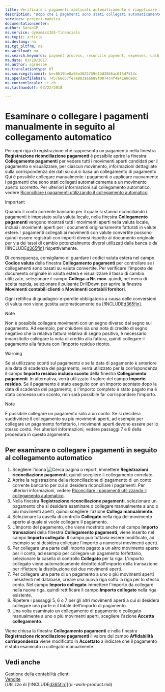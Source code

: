 ```yaml
---
title: Verificare i pagamenti applicati automaticamente e riapplicare i pagamenti manualmente | Documenti Microsoft
description: "Dopo che i pagamenti sono stati collegati automaticamente, è possibile verificare tutti i movimenti relativi a un pagamento e ricollegare manualmente i movimenti che sono stati collegati erroneamente."
services: project-madeira
documentationcenter: 
author: SorenGP
ms.service: dynamics365-financials
ms.topic: article
ms.devlang: na
ms.tgt_pltfrm: na
ms.workload: na
ms.search.keywords: payment process, reconcile payment, expenses, cash receipts
ms.date: 03/29/2017
ms.author: sgroespe
ms.translationtype: HT
ms.sourcegitcommit: bec0619be0a65e3625759e13d2866ac615d7513c
ms.openlocfilehash: 745766657fe7e993aaa689f0074c4f4a41e0090c
ms.contentlocale: it-ch
ms.lasthandoff: 03/22/2018

---
```

# <a name="review-or-apply-payments-manually-after-automatic-application"></a>Esaminare o collegare i pagamenti manualmente in seguito al collegamento automatico
Per ogni riga di registrazione che rappresenta un pagamento nella finestra **Registrazione riconciliazione pagamenti** è possibile aprire la finestra **Collegamento pagamenti** per vedere tutti i movimenti aperti candidati per il pagamento e visualizzare, per ciascun movimento, informazioni dettagliate sulla corrispondenza dei dati su cui si basa un collegamento di pagamento. Qui è possibile collegare manualmente i pagamenti o applicare nuovamente i pagamenti che sono stati collegati automaticamente a un movimento aperto scorretto. Per ulteriori informazioni sul collegamento automatico, vedere [Riconciliare i pagamenti utilizzando il collegamento automatico](receivables-how-reconcile-payments-auto-application.md).

> [!IMPORTANT]  
>   Quando il conto corrente bancario per il quale si stanno riconciliando i pagamenti è impostato sulla valuta locale, nella finestra **Collegamento pagamenti** vengono mostrati tutti i movimenti aperti nella valuta locale, inclusi i movimenti aperti per i documenti originariamente fatturati in valute estere. I pagamenti collegati ai movimenti con valute convertite possono quindi essere registrati con importi diversi rispetto al documento originale per via dei tassi di cambio potenzialmente diversi utilizzati dalla banca e da [!INCLUDE[d365fin](includes/d365fin_md.md)] rispettivamente.

Di conseguenza, consigliamo di guardare i codici valuta estera nel campo **Codice valuta** della finestra **Collegamento pagamenti** per controllare se i collegamenti sono basati su valute convertite. Per verificare l'imposto del documento originale in valuta estera e visualizzare il tasso di cambio utilizzato, selezionare il campo **Collega-a Nr. mov.** quindi, nel menu di scelta rapida, selezionare il pulsante DrillDown per aprire la finestra **Movimenti contabili clienti** o **Movimenti contabili fornitori**.

Ogni rettifica di guadagno-e-perdite obbligatoria a causa delle conversioni di valuta non viene gestita automaticamente da [!INCLUDE[d365fin](includes/d365fin_md.md)].

> [!NOTE]  
>   Non è possibile collegare movimenti con un segno diverso dal segno sul pagamento. Ad esempio, per chiudere sia una nota di credito di segno negativo che la relativa fattura relativa di segno positivo, è necessario innanzitutto collegare la nota di credito alla fattura, quindi collegare il pagamento alla fattura con l'importo residuo ridotto.

> [!WARNING]  
>   Se si utilizzano sconti sul pagamento e se la data di pagamento è anteriore alla data di scadenza del pagamento, verrà utilizzato per la corrispondenza il campo **Importo residuo incluso sconto** della finestra **Collegamento pagamenti**. In alternativa, verrà utilizzato il valore del campo **Importo residuo**. Se il pagamento è stato eseguito con un importo scontato dopo la data di scadenza del pagamento, o l'importo completo è stato pagato ma è stato concesso uno sconto, non sarà possibile far corrispondere l'importo.

> [!NOTE]  
>   È possibile collegare un pagamento solo a un conto. Se si desidera suddividere il collegamento su più movimenti aperti, ad esempio per collegare un pagamento forfettario, i movimenti aperti devono essere per lo stesso conto. Per ulteriori informazioni, vedere passaggi 7 e 8 della procedura in questo argomento.

## <a name="to-review-or-apply-payments-after-automatic-application"></a>Per esaminare o collegare i pagamenti in seguito al collegamento automatico
1. Scegliere l'icona ![Cerca pagina o report](media/ui-search/search_small.png "icona Cerca pagina o report"), immettere **Registrazioni riconciliazione pagamenti**, quindi scegliere il collegamento correlato.
2. Aprire la registrazione della riconciliazione di pagamento di un conto corrente bancario per cui si desidera riconciliare i pagamenti. Per ulteriori informazioni, vedere [Riconciliare i pagamenti utilizzando il collegamento automatico](receivables-how-reconcile-payments-auto-application.md).
3. Nella finestra **Registrazione riconciliazione pagamenti**, selezionare un pagamento che si desidera esaminare o collegare manualmente a uno o più movimenti aperti, quindi scegliere l'azione **Collega manualmente**.
4. Selezionare la casella di controllo **Collegato** nella riga del movimento aperto al quale si vuole collegare il pagamento.
5. L'importo del pagamento, che viene mostrato anche nel campo **Importo transazioni** della finestra **Collegamento pagamenti**, viene inserito nel campo **Importo collegato**. Il campo può tuttavia essere modificato, ad esempio se si desidera collegare l'importo a numerosi movimenti aperti.
6. Per collegare una parte dell'importo pagato a un altro movimento aperto per il conto, ad esempio per collegare un pagamento forfettario, selezionare la casella di controllo **Collegato** per la riga. L'importo collegato viene automaticamente dedotto dall'importo della transazione per riflettere la distribuzione dei due movimenti aperti.
7. Per collegare una parte di un pagamento a uno o più movimenti aperti inesistenti nel database, creare una nuova riga sotto la riga per lo stesso conto. Nel campo **Importo collegato** immettere l'importo da collegare nella nuova riga, quindi rettificare il campo **Importo collegato** nella riga esistente.
8. Ripetere i passaggi 5, 6 o 7 per gli altri movimenti aperti a cui si desidera collegare una parte o il totale dell'importo di pagamento.
9. Una volta esaminato un collegamento di pagamento o collegato manualmente a uno o più movimenti aperti, scegliere l'azione **Accetta collegamento**.

Viene chiusa la finestra **Collegamento pagamenti** e nella finestra **Registrazione riconciliazione pagamenti** il valore del campo **Affidabilità corrispondenza** viene modificato in **Accettato** a indicare che il pagamento è stato esaminato o collegato manualmente.

## <a name="see-also"></a>Vedi anche
[Gestione della contabilità clienti](receivables-manage-receivables.md)  
[Vendite](sales-manage-sales.md)  
[Utilizzo di [!INCLUDE[d365fin](includes/d365fin_md.md)]](ui-work-product.md)

